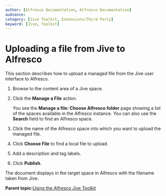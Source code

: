 ```yaml
---
author: [Alfresco Documentation, Alfresco Documentation]
audience: 
category: [Jive Toolkit, Extensions/Third Party]
keyword: [Jive, Toolkit]
---
```


# Uploading a file from Jive to Alfresco

This section describes how to upload a managed file from the Jive user interface to Alfresco.

1.  Browse to the content area of a Jive space.

2.  Click the **Manage a File** action.

    You see the **Manage a file: Choose Alfresco folder** page showing a list of the spaces available in the Alfresco instance. You can also use the **Search** field to find an Alfresco space.

3.  Click the name of the Alfresco space into which you want to upload the managed file.

4.  Click **Choose File** to find a local file to upload.

5.  Add a description and tag labels.

6.  Click **Publish**.


The document displays in the target space in Alfresco with the filename taken from Jive.

**Parent topic:**[Using the Alfresco Jive Toolkit](../concepts/jive-using.md)

